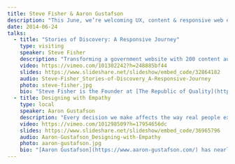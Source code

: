 ```yaml
---
title: Steve Fisher & Aaron Gustafson
description: "This June, we’re welcoming UX, content & responsive web expert **Steve Fisher** to Chattanooga. He’s Canadian, but don’t hold that against him. Steve will be talking about how to produce better work by being better teams. He will be joined onstage by **Aaron Gustafson**, who will be discussing how to inject more empathy into your web work."
date: 2014-06-24
talks:
  - title: "Stories of Discovery: A Responsive Journey"
    type: visiting
    speaker: Steve Fisher
    description: "Transforming a government website with 200 content authors, tens of thousands of pages, and close to 100 different content templates into a responsive design system is tricky business. In 2013, we led a project to update and future-proof one of Canada’s fastest-growing municipalities’ main communication channel: Surrey.ca.\r\n\r\nThe responsive redesign achieved unanimous support from city staff, business stakeholders, council, and the mayor. Mobile traffic has increased by 300% since launch. The improved governance and content workflow processes have facilitated new collaborations between siloed City departments. The Surrey Web Team described this as one of the most positive changes in recent history for the City’s external and internal communication. Most importantly, it created a sense of cohesion through a wholehearted responsive design process.\r\n\r\nThis project required a new approach. We needed the ability to connect deeply with everyone on our project team: client, vendor, and audience. We needed to get comfortable with imperfection, and fight through difficult moments as a team. We let go of our usual need to protect ourselves and maintain control, and worked together to solve our responsive design and adaptive content problems. Our collaborative creativity was a catalyst for changing the way the City communicates."
    video: https://vimeo.com/101302242?h=248885bf44
    slides: https://www.slideshare.net/slideshow/embed_code/32864182
    audio: Steve-Fisher_Stories-of-Discovery_A-Responsive-Journey
    photo: steve-fisher.jpg
    bio: "Steve Fisher is the Founder at [The Republic of Quality](http://www.republicofquality.com/). With over 18 years of experience he leads the charge on the user experience end of projects, coordinating research, strategy, visual and interaction design, and content strategy.\r\n\r\nSteve is a professional member of the [Graphic Designer’s Society of Canada](https://www.gdc.net/) and served as their national VP of web for three years. He spends much of his time representing The Republic of Quality on the global stage as a sought-after speaker on topics like responsive web design, UX, open source, design thinking, and web process. He has presented at such conferences as TEDx, SXSW, Future of Web, HOW Interactive Design conference, Web Visions and DrupalCon, and is a contributor to .net Magazine.\r\n\r\nHe also loves [Twitter](https://twitter.com/hellofisher) (maybe a little too much)."
  - title: Designing with Empathy
    type: local
    speaker: Aaron Gustafson
    description: "Every decision we make affects the way real people experience our products.\r\n\r\nWe've all heard the rallying cry for user-centered design, but even those of us who ascribe to that ideal often fall back on our own biases and instincts when it comes to making decisions about how people experience our content and our services.\r\n\r\nSadly, this often means we make decisions we think will be good for our “users” - that anonymous, faceless crowd - rather than actually trying to understand the perspectives, surroundings, capabilities, and disadvantages of the actual people who we are here to serve.\r\n\r\nIn this session, Aaron will explore why empathy is a good thing, how empathy empowers creativity, and how we, as a community, can inject more empathy into our work."
    video: https://vimeo.com/101298509?h=17954656dc
    slides: https://www.slideshare.net/slideshow/embed_code/36965796
    audio: Aaron-Gustafson_Designing-with-Empathy
    photo: aaron-gustafson.jpg
    bio: "[Aaron Gustafson](https://www.aaron-gustafson.com/) has nearly two decades of experience on the web and, in that time, has cultivated a love of web standards and an in-depth knowledge of website strategy and architecture, interface design, and numerous programming languages. He is the founder of [Easy Designs](http://easy-designs.net/) and the [Chattanooga Open Device Lab](http://chadevicelab.org/).\r\n\r\nAaron has been the Group Manager of the [Web Standards Project (WaSP)](http://webstandards.org/), served as Technical Editor for [<cite>A List Apart</cite>](http://alistapart.com/), is a contributing writer for [<cite>Net Magazine</cite>](http://www.creativebloq.com/net-magazine), and has filled a small library with his technical writing and editing credits. His latest book is [<cite>Adaptive Web Design</cite>](https://adaptivewebdesign.info/)."
---
```

